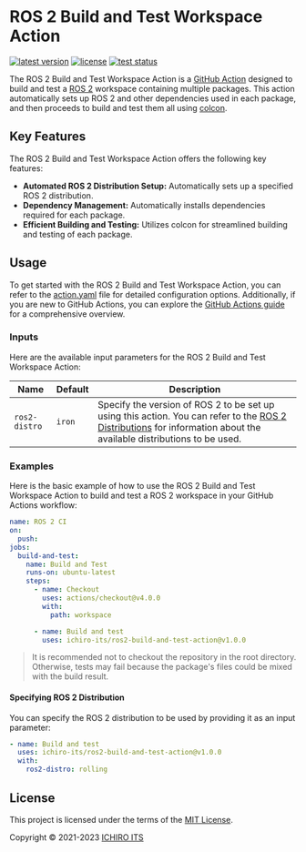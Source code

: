 # ROS 2 Build and Test Workspace Action

[![latest version](https://img.shields.io/github/v/release/ichiro-its/ros2-build-and-test-action?style=flat-square)](https://github.com/ichiro-its/ros2-build-and-test-action/releases/)
[![license](https://img.shields.io/github/license/ichiro-its/ros2-build-and-test-action?style=flat-square)](./LICENSE)
[![test status](https://img.shields.io/github/actions/workflow/status/ichiro-its/ros2-build-and-test-action/test.yaml?label=test&branch=main&style=flat-square)](https://github.com/ichiro-its/ros2-build-and-test-action/actions/workflows/test.yaml)

The ROS 2 Build and Test Workspace Action is a [GitHub Action](https://github.com/features/actions) designed to build and test a [ROS 2](https://www.ros.org/) workspace containing multiple packages.
This action automatically sets up ROS 2 and other dependencies used in each package, and then proceeds to build and test them all using [colcon](https://colcon.readthedocs.io/en/released/user/quick-start.html).

## Key Features

The ROS 2 Build and Test Workspace Action offers the following key features:

- **Automated ROS 2 Distribution Setup:** Automatically sets up a specified ROS 2 distribution.
- **Dependency Management:** Automatically installs dependencies required for each package.
- **Efficient Building and Testing:** Utilizes colcon for streamlined building and testing of each package.

## Usage

To get started with the ROS 2 Build and Test Workspace Action, you can refer to the [action.yaml](./action.yaml) file for detailed configuration options. Additionally, if you are new to GitHub Actions, you can explore the [GitHub Actions guide](https://docs.github.com/en/actions/learn-github-actions/understanding-github-actions) for a comprehensive overview.

### Inputs

Here are the available input parameters for the ROS 2 Build and Test Workspace Action:

| Name | Default | Description |
| --- | --- | --- |
| `ros2-distro` | `iron` | Specify the version of ROS 2 to be set up using this action. You can refer to the [ROS 2 Distributions](https://docs.ros.org/en/rolling/Releases.html) for information about the available distributions to be used. |

### Examples

Here is the basic example of how to use the ROS 2 Build and Test Workspace Action to build and test a ROS 2 workspace in your GitHub Actions workflow:

```yaml
name: ROS 2 CI
on:
  push:
jobs:
  build-and-test:
    name: Build and Test
    runs-on: ubuntu-latest
    steps:
      - name: Checkout
        uses: actions/checkout@v4.0.0
        with:
          path: workspace

      - name: Build and test
        uses: ichiro-its/ros2-build-and-test-action@v1.0.0
```

> It is recommended not to checkout the repository in the root directory. Otherwise, tests may fail because the package's files could be mixed with the build result.

#### Specifying ROS 2 Distribution

You can specify the ROS 2 distribution to be used by providing it as an input parameter:

```yaml
- name: Build and test
  uses: ichiro-its/ros2-build-and-test-action@v1.0.0
  with:
    ros2-distro: rolling
```

## License

This project is licensed under the terms of the [MIT License](./LICENSE).

Copyright © 2021-2023 [ICHIRO ITS](https://github.com/ichiro-its)
